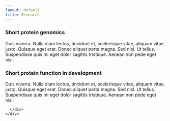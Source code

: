 ```yaml
---
layout: default
title: Research
---
```

<div class="main">
  <div class="container">
    <div class="row">
      <div class="col-lg-12 col-sm-12">

### Short protein genomics

<!--lorem-->
Duis viverra. Nulla diam lectus, tincidunt et, scelerisque vitae, aliquam
vitae, justo. Quisque eget erat. Donec aliquet porta magna. Sed nisl. Ut
tellus. Suspendisse quis mi eget dolor sagittis tristique. Aenean non pede eget
nisl.
<!--/lorem-->

### Short protein function in development

<!--lorem-->
Duis viverra. Nulla diam lectus, tincidunt et, scelerisque vitae, aliquam
vitae, justo. Quisque eget erat. Donec aliquet porta magna. Sed nisl. Ut
tellus. Suspendisse quis mi eget dolor sagittis tristique. Aenean non pede eget
nisl.
<!--/lorem-->

      </div>
    </div>
  </div>
</div>

